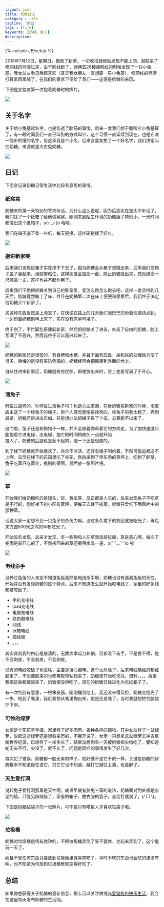 ```yaml
---
layout: post
title: 奶糖日记
category : life
tagline: "原创"
tags : [life]
keywords: [奶糖，兔子]
description: 
---
```

{% include JB/setup %}

2015年7月12日，星期日，搬到了新家，一切收拾就绪后发现不能上网，就联系了修网线的师傅过来，由于网线断了，师傅去26楼接网线的时候发现了一只小兔基，我女盆友看见后超喜欢（其实我女朋友一直想要一只小兔基），修网线的师傅打算拿回家炖了，在我们的要求下便给了我们——这便是奶糖的来历。

下图是女盆友第一次抱着奶糖时的照片。

![]({{BLOG_IMG}}182.jpg)

## 关于名字
关于给小兔基起名字，也是伤透了脑筋的事情，后来一度我们想干脆叫它小兔基算了，有一段时间我们一直已叫狗的方式叫它，这个习惯一直延续到现在，也是它唯一能听的懂的名字，但这毕竟是个小名，后来女盆友想了一个好名字，我们决定叫它奶糖，来源就是大白兔奶糖。

![]({{BLOG_IMG}}204.jpg)

## 日记
下面会记录奶糖日常生活中比较有意思的事情。

### 纸窝窝
奶糖来的第一天特别的乖巧听话，为什么这么说呢，因为后面实在是太不听话了，我们找了一个纸箱子给他做窝窝，刚刚来到陌生环境的奶糖胆子特别小，一天时间都没出这个纸箱子，o(∩_∩)o 哈哈。

我们在箱子底下垫一些纸，每天更换，这样硬是撑了好久。

![]({{BLOG_IMG}}205.jpg)

### 搬进新家喽
后来我们发现纸箱子实在撑不下去了，因为奶糖会从箱子里跳出来，后来我们把箱子盖子竖起来，用胶带粘住，这样高度会加高一截，防止奶糖跳出来，然而道高一尺魔高一丈，这样也并不起作用了。

后来我们干脆把奶糖关到自己的卧室里，爱怎么跑怎么跑去吧，这样一直坚持到几天后，奶糖竟然蹦上了床，并且在奶糖第二次在床上便便和尿尿后，我们终于决定给奶糖买个新家了。

买这种东西当然是上淘宝了，在快递在路上的几天我们眼巴巴的盼着快递快点到，一边盼着奶糖别再上床了，实在没有床单可换了。

终于到了，手忙脚乱搭建起新家，然后把奶糖关了进去，失去了自由的奶糖，脸上写满了不高兴，然而我终于可以高兴起来了。

![]({{BLOG_IMG}}206.jpg)

奶糖的新家还是很赞的，有食槽和水槽，并且下面有底盘，屎和尿的处理就方便了很多，后悔的是没有买防侧漏的，奶糖经常会把尿尿到外面的地上。

自从住进来新家后，奶糖就有些忧郁，即便放出来时，脸上也是写满了不开心。

![]({{BLOG_IMG}}207.jpg)

### 溜兔子
听说过遛狗的，你听说过溜兔子吗？也是心血来潮，在给奶糖买新家的时候，淘宝店主送了一个栓兔子的绳子，但个人感觉更像是拴狗的，栓兔子的套太粗了，弄到最紧，奶糖还是进出自如，只能想办法把绳子系了个扣，总算跑不出来了。

出门啦，兔子还是和狗狗不一样，并不会顺着你牵着它的方向走，为了加快速度只能抱着它进电梯，出电梯，抱它的时间稍微久一点就开始\
蹬人了，奶糖的后腿也是惹不起的，蹬一下还是很疼的。

到了楼下奶糖就开始撒欢了，完全不听话，还好有绳子制约着，不然可能追都追不上啊，显示在楼下的花园里吃了些花，然后来到了停车场的草坪上，吃到了鲜草，兔子吃草只吃草尖，挑剔的很啊，最后放一张照片吧。

![]({{BLOG_IMG}}208.jpg)

### 草
开始我们给奶糖吃的是馒头，饼，黄瓜等，反正都是人吃的，后来发现兔子不吃草是不行的，刚好楼下的小区有草坪，便每天去楼下拔草，奶糖只爱吃下面图片中的那种草。

话说大家一定想不到一只兔子的杀伤力啊，没过多久楼下的校区就被吃光了，再后来方圆500米之内的草都吃光了。

开始没有发现，后来才发现，有一些狗和人在草里尿尿拉屎，真是恶心啊，每次下完雨是最开心的了，不然拔回来的草还要用水洗一遍，o(︶︿︶)o 唉

![]({{BLOG_IMG}}209.jpg)

### 电线杀手
没养过兔兔的人肯定不知道兔兔竟然是电线杀手啊，奶糖也没有逃离兔兔的天性，开始并没有发现奶糖的这个特点，后来不知道怎么就开始咬电线了，家里的好多线都被咬破了。

- 手机充电线
- ipad充电线
- 电脑充电线
- 路由器电线
- 网线
- 冰箱电线
- 插线板
- 。。。

其实此刻我的内心是崩溃的，无数次拿起刀和锅，但都没下去手，不是舍不得，是不会剥皮，不会剥皮，不会剥皮。

说真的电线咬破了也没啥，主要是担心漏电，这个太危险了，后来电线能藏的都藏起来了，不能藏起来的也都用胶带粘起来了，奶糖便开始吃泡沫，塑料，。。。后来我把这些都藏起来了，奶糖便没得吃了。现在的奶糖已经进化为吃纸箱子了。

有一次特别有意思，一根橡皮筋，刚刚蹦到地上，我还没来得及捡，奶糖变抢先了一步，吃到了嘴里，我赶紧想从嘴里掏出来，但是还是晚了，当时我就想把它脑袋拧下来。

### 可怜的绿萝
女票是个花花草草控，家里样了好多肉肉，各种各样的植物，其中女友样了一盆绿萝，说起这盆绿萝还是很有来历的，不展开说了，女票一只想拿这盆绿萝去冲吉尼斯世界纪录，已经样了一米多长了，结果没想到有一天被奶糖把尖给吃了，要知道蛇无头不行，尖没了，就不长了，问题是同样的事情发生了好几次。

每次犯了错误，奶糖都一脸无辜的样子，就好像不是它干的一样，关键是奶糖的智商根本不知道你在说它，打它它也不知道，越打它越往上凑，也是醉了。

### 天生爱打洞
说起兔子爱打洞那真是天性啊，成语里就有狡兔三窟的说法，奶糖面对到处都是水泥的墙，只能另辟蹊径了，家里的箱子，放衣服的袋子，全给打成洞了，(/ □ \\)。

下面是奶糖钻袋子的一张照片，可不是只有喵星人才喜欢钻袋子哦。

![]({{BLOG_IMG}}210.jpg)

### 垃圾桶
奶糖对垃圾桶是情有独钟的，不把垃圾桶弄倒了誓不罢休，立起来弄到了，这个能玩一天了。

而且不管任何东西只要放到垃圾桶里就喜欢吃了，平时不吃的东西也会吃的津津有味，也不知道为何放到垃圾桶里就变得好吃了。

## 总结
如果你想获得关于奶糖的最新信息，那么可以关注微博[@爱猫族的快乐生活](http://weibo.com/p/1005053963363396)，我会在这里每天发布奶糖的生活照。



